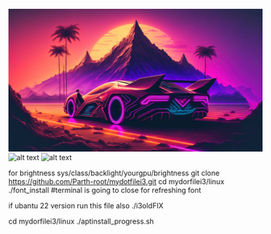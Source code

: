 ![what is this ](/wallpaper/1.jpg)
![alt text](https://github.com/Parth-root/mydotfilei3/tree/main/wallpaper/2.jpg)
![alt text](https://github.com/Parth-root/mydotfilei3/tree/main/wallpaper/3.jpg)

for brightness sys/class/backlight/yourgpu/brightness
git clone https://github.com/Parth-root/mydotfilei3.git
cd mydorfilei3/linux
./font_install #terminal is going to close for refreshing font

if ubantu 22 version run this file also
./i3oldFIX

cd mydorfilei3/linux
./aptinstall_progress.sh

